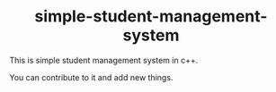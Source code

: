 <h1 align="center"> simple-student-management-system</h1>
<p>This is simple student management system in c++.</p>
<p>You can contribute to it and add new things. </p>
